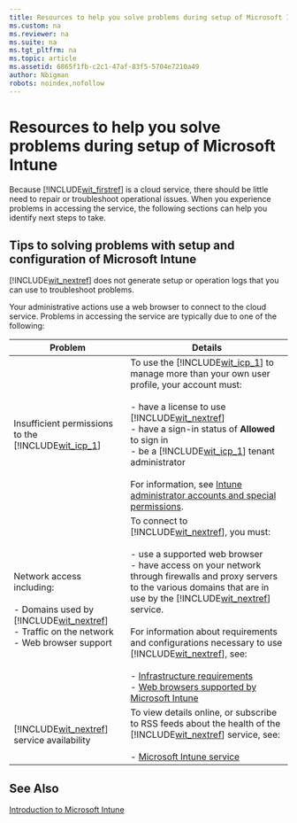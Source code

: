 ```yaml
---
title: Resources to help you solve problems during setup of Microsoft Intune
ms.custom: na
ms.reviewer: na
ms.suite: na
ms.tgt_pltfrm: na
ms.topic: article
ms.assetid: 6865f1fb-c2c1-47af-83f5-5704e7210a49
author: Nbigman
robots: noindex,nofollow
---
```

# Resources to help you solve problems during setup of Microsoft Intune
Because [!INCLUDE[wit_firstref](../Token/wit_firstref_md.md)] is a cloud service, there should be little need to repair or troubleshoot operational issues. When you experience problems in accessing the service, the following sections can help you identify next steps to take.

## <a name="BKMK_ResolveSetupProblems"></a>Tips to solving problems with setup and configuration of Microsoft Intune
[!INCLUDE[wit_nextref](../Token/wit_nextref_md.md)] does not generate setup or operation logs that you can use to troubleshoot problems.

Your administrative actions use a web browser to connect to the cloud service. Problems in accessing the service are typically due to one of the following:

|Problem|Details|
|-----------|-----------|
|Insufficient permissions to the [!INCLUDE[wit_icp_1](../Token/wit_icp_1_md.md)]|To use the [!INCLUDE[wit_icp_1](../Token/wit_icp_1_md.md)] to manage more than your own user profile, your account must:<br /><br />-   have a license to use [!INCLUDE[wit_nextref](../Token/wit_nextref_md.md)]<br />-   have a sign-in status of **Allowed** to sign in<br />-   be a [!INCLUDE[wit_icp_1](../Token/wit_icp_1_md.md)] tenant administrator<br /><br />For information, see [Intune administrator accounts and special permissions](../Topic/What_to_know_before_setting_up_Microsoft_Intune.md#BKMK_AdminAccounts).|
|Network access including:<br /><br />-   Domains used by [!INCLUDE[wit_nextref](../Token/wit_nextref_md.md)]<br />-   Traffic on the network<br />-   Web browser support|To connect to [!INCLUDE[wit_nextref](../Token/wit_nextref_md.md)], you must:<br /><br />-   use a supported web browser<br />-   have access on your network through firewalls and proxy servers to the various domains that are in use by the [!INCLUDE[wit_nextref](../Token/wit_nextref_md.md)] service.<br /><br />For information about requirements and configurations necessary to use [!INCLUDE[wit_nextref](../Token/wit_nextref_md.md)], see:<br /><br />-   [Infrastructure requirements](../Topic/Network_infrastructure_requirements_for_Microsoft_Intune.md#BKMK_InfrastructureReqs)<br />-   [Web browsers supported by Microsoft Intune](../Topic/Network_infrastructure_requirements_for_Microsoft_Intune.md#BKMK_SupportedBrowsers)|
|[!INCLUDE[wit_nextref](../Token/wit_nextref_md.md)] service availability|To view details online, or subscribe to RSS feeds about the health of the [!INCLUDE[wit_nextref](../Token/wit_nextref_md.md)] service, see:<br /><br />-   [Microsoft Intune service](http://status.manage.microsoft.com/)|

## See Also
[Introduction to Microsoft Intune](../Topic/Introduction_to_Microsoft_Intune.md)

